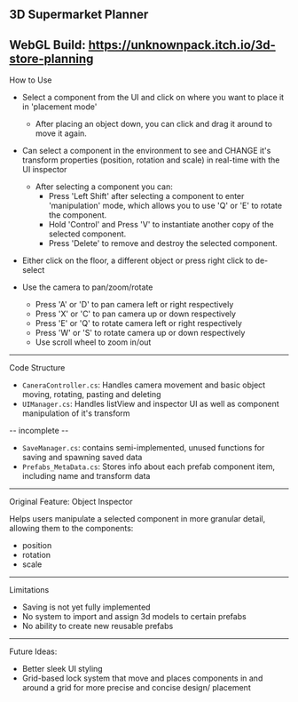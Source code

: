 3D Supermarket Planner
-----------------------------------------------------------------------------------
WebGL Build: https://unknownpack.itch.io/3d-store-planning
-----------------------------------------------------------------------------------

How to Use
- Select a component from the UI and click on where you want to place it in 'placement mode'
	- After placing an object down, you can click and drag it around to move it again.

- Can select a component in the environment to see and CHANGE it's transform properties (position, rotation and scale) in real-time with the UI inspector
	
	- After selecting a component you can:
		- Press 'Left Shift' after selecting a component to enter 'manipulation' mode, which allows you to use 'Q' or 'E' to rotate the component.
		- Hold 'Control' and Press 'V' to instantiate another copy of the selected component.
		- Press 'Delete' to remove and destroy the selected component.

- Either click on the floor, a different object or press right click to de-select
  
- Use the camera to pan/zoom/rotate
	- Press 'A' or 'D' to pan camera left or right respectively
	- Press 'X' or 'C' to pan camera up or down respectively
	- Press 'E' or 'Q' to rotate camera left or right respectively
	- Press 'W' or 'S' to rotate camera up or down respectively
	- Use scroll wheel to zoom in/out

-----------------------------------------------------------------------------------

Code Structure

- `CaneraController.cs`: Handles camera movement and basic object moving, rotating, pasting and deleting
- `UIManager.cs`: Handles listView and inspector UI as well as component manipulation of it's transform

-- incomplete --
- `SaveManager.cs`: contains semi-implemented, unused functions for saving and spawning saved data
- `Prefabs_MetaData.cs`: Stores info about each prefab component item, including name and transform data

-----------------------------------------------------------------------------------

Original Feature: Object Inspector

Helps users manipulate a selected component in more granular detail, allowing them to the components:
- position
- rotation
- scale

-----------------------------------------------------------------------------------

Limitations 
- Saving is not yet fully implemented 
- No system to import and assign 3d models to certain prefabs
- No ability to create new reusable prefabs

-----------------------------------------------------------------------------------

Future Ideas:
- Better sleek UI styling
- Grid-based lock system that move and places components in and around a grid for more precise and concise design/ placement

